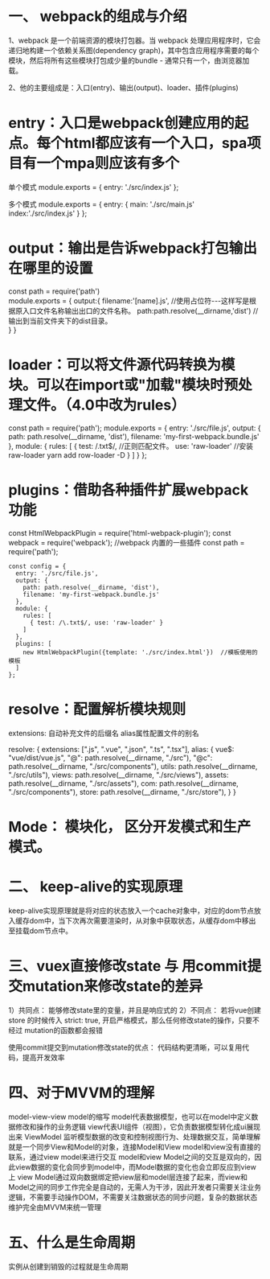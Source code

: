 # 一、 webpack的组成与介绍

1、webpack 是一个前端资源的模块打包器。当 webpack 处理应用程序时，它会递归地构建一个依赖关系图(dependency graph)，其中包含应用程序需要的每个模块，然后将所有这些模块打包成少量的bundle - 通常只有一个，由浏览器加载。

2、他的主要组成是：入口(entry)、输出(output)、loader、插件(plugins)

# entry：入口是webpack创建应用的起点。每个html都应该有一个入口，spa项目有一个mpa则应该有多个

单个模式
module.exports = {
  entry: './src/index.js'
};

多个模式
module.exports = {
  entry: {
    main: './src/main.js'
    index:'./src/index.js'
  }
};

# output：输出是告诉webpack打包输出在哪里的设置

const path = require('path')  
module.exports = {
  output:{
    filename:'[name].js',  //使用占位符---这样写是根据原入口文件名称输出出口的文件名称。
    path:path.resolve(__dirname,'dist')  //输出到当前文件夹下的dist目录。   
  }
}

# loader：可以将文件源代码转换为模块。可以在import或"加载"模块时预处理文件。（4.0中改为rules）

 const path = require('path');
	module.exports = {
	  entry: './src/file.js',
	  output: {
	    path: path.resolve(__dirname, 'dist'),
	    filename: 'my-first-webpack.bundle.js'
	  },
	  module: {
	    rules: [
	      { 
	        test: /\.txt$/,      //正则匹配文件。
	        use: 'raw-loader'   //安装raw-loader yarn add row-loader -D
	      }
	    ]
	  }
	};

# plugins：借助各种插件扩展webpack功能

  const HtmlWebpackPlugin = require('html-webpack-plugin');
	const webpack = require('webpack'); //webpack 内置的一些插件
	const path = require('path');

	const config = {
	  entry: './src/file.js',
	  output: {
	    path: path.resolve(__dirname, 'dist'),
	    filename: 'my-first-webpack.bundle.js'
	  },
	  module: {
	    rules: [
	      { test: /\.txt$/, use: 'raw-loader' }
	    ]
	  },
	  plugins: [
	    new HtmlWebpackPlugin({template: './src/index.html'})  //模板使用的模板
	  ]
	};

# resolve：配置解析模块规则

extensions: 自动补充文件的后缀名
alias属性配置文件的别名

resolve: {
	extensions: [".js", ".vue", ".json", ".ts", ".tsx"],
	alias: {
		vue$: "vue/dist/vue.js",
		"@": path.resolve(__dirname, "./src"),
		"@c": path.resolve(__dirname, "./src/components"),
		utils: path.resolve(__dirname, "./src/utils"),
		views: path.resolve(__dirname, "./src/views"),
		assets: path.resolve(__dirname, "./src/assets"),
		com: path.resolve(__dirname, "./src/components"),
		store: path.resolve(__dirname, "./src/store"),
	}
}

# Mode： 模块化， 区分开发模式和生产模式。


# 二、 keep-alive的实现原理

keep-alive实现原理就是将对应的状态放入一个cache对象中，对应的dom节点放入缓存dom中，当下次再次需要渲染时，从对象中获取状态，从缓存dom中移出至挂载dom节点中。

# 三、vuex直接修改state 与 用commit提交mutation来修改state的差异

1）共同点： 能够修改state里的变量，并且是响应式的
2）不同点：
若将vue创建 store 的时候传入 strict: true, 开启严格模式，那么任何修改state的操作，只要不经过 mutation的函数都会报错

使用commit提交到mutation修改state的优点：
代码结构更清晰，可以复用代码，提高开发效率

# 四、对于MVVM的理解
model-view-view model的缩写
model代表数据模型，也可以在model中定义数据修改和操作的业务逻辑
view代表UI组件（视图），它负责数据模型转化成ui展现出来
ViewModel 监听模型数据的改变和控制视图行为、处理数据交互，简单理解就是一个同步View和Model的对象，连接Model和View
model和view没有直接的联系，通过view model来进行交互
model和view Model之间的交互是双向的，因此view数据的变化会同步到model中，而Model数据的变化也会立即反应到view上
view Model通过双向数据绑定把view层和model层连接了起来，而view和Model之间的同步工作完全是自动的，无需人为干涉，因此开发者只需要关注业务逻辑，不需要手动操作DOM，不需要关注数据状态的同步问题，复杂的数据状态维护完全由MVVM来统一管理

# 五、什么是生命周期
实例从创建到销毁的过程就是生命周期

